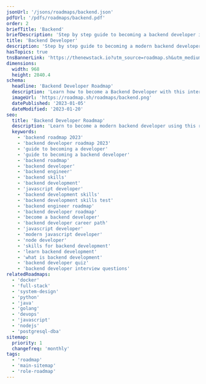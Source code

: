 ```yaml
---
jsonUrl: '/jsons/roadmaps/backend.json'
pdfUrl: '/pdfs/roadmaps/backend.pdf'
order: 2
briefTitle: 'Backend'
briefDescription: 'Step by step guide to becoming a backend developer in 2023'
title: 'Backend Developer'
description: 'Step by step guide to becoming a modern backend developer in 2023'
hasTopics: true
tnsBannerLink: 'https://thenewstack.io?utm_source=roadmap.sh&utm_medium=Referral&utm_campaign=Alert'
dimensions:
  width: 968
  height: 2840.4
schema:
  headline: 'Backend Developer Roadmap'
  description: 'Learn how to become a Backend Developer with this interactive step by step guide in 2023. We also have resources and short descriptions attached to the roadmap items so you can get everything you want to learn in one place.'
  imageUrl: 'https://roadmap.sh/roadmaps/backend.png'
  datePublished: '2023-01-05'
  dateModified: '2023-01-20'
seo:
  title: 'Backend Developer Roadmap'
  description: 'Learn to become a modern backend developer using this roadmap. Community driven, articles, resources, guides, interview questions, quizzes for modern backend development.'
  keywords:
    - 'backend roadmap 2023'
    - 'backend developer roadmap 2023'
    - 'guide to becoming a developer'
    - 'guide to becoming a backend developer'
    - 'backend roadmap'
    - 'backend developer'
    - 'backend engineer'
    - 'backend skills'
    - 'backend development'
    - 'javascript developer'
    - 'backend development skills'
    - 'backend development skills test'
    - 'backend engineer roadmap'
    - 'backend developer roadmap'
    - 'become a backend developer'
    - 'backend developer career path'
    - 'javascript developer'
    - 'modern javascript developer'
    - 'node developer'
    - 'skills for backend development'
    - 'learn backend development'
    - 'what is backend development'
    - 'backend developer quiz'
    - 'backend developer interview questions'
relatedRoadmaps:
  - 'docker'
  - 'full-stack'
  - 'system-design'
  - 'python'
  - 'java'
  - 'golang'
  - 'devops'
  - 'javascript'
  - 'nodejs'
  - 'postgresql-dba'
sitemap:
  priority: 1
  changefreq: 'monthly'
tags:
  - 'roadmap'
  - 'main-sitemap'
  - 'role-roadmap'
---
```

